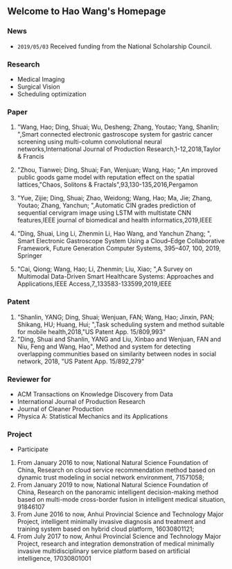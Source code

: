 ## Welcome to Hao Wang's Homepage



### News

- `2019/05/03` Received funding from the National Scholarship Council.

### Research

- Medical Imaging
- Surgical Vision
- Scheduling optimization

### Paper 


1. "Wang, Hao; Ding, Shuai; Wu, Desheng; Zhang, Youtao; Yang, Shanlin; ",Smart connected electronic gastroscope system for gastric cancer screening using multi-column convolutional neural networks,International Journal of Production Research,1-12,2018,Taylor & Francis
  
2. "Zhou, Tianwei; Ding, Shuai; Fan, Wenjuan; Wang, Hao; ",An improved public goods game model with reputation effect on the spatial lattices,"Chaos, Solitons & Fractals",93,130-135,2016,Pergamon

3. "Yue, Zijie; Ding, Shuai; Zhao, Weidong; Wang, Hao; Ma, Jie; Zhang, Youtao; Zhang, Yanchun; ",Automatic CIN grades prediction of sequential cervigram image using LSTM with multistate CNN features,IEEE journal of biomedical and health informatics,2019,IEEE

4. "Ding, Shuai, Ling Li, Zhenmin Li, Hao Wang, and Yanchun Zhang; ", Smart Electronic Gastroscope System Using a Cloud–Edge Collaborative Framework, Future Generation Computer Systems, 395–407, 100, 2019, Springer

5. "Cai, Qiong; Wang, Hao; Li, Zhenmin; Liu, Xiao; ",A Survey on Multimodal Data-Driven Smart Healthcare Systems: Approaches and Applications,IEEE Access,7,,133583-133599,2019,IEEE


### Patent

1. "Shanlin, YANG; Ding, Shuai; Wenjuan, FAN; Wang, Hao; Jinxin, PAN; Shikang, HU; Huang, Hui; ",Task scheduling system and method suitable for mobile health,2018,"US Patent App. 15/809,993"
2. "Ding, Shuai and Shanlin, YANG and Liu, Xinbao and Wenjuan, FAN and Niu, Feng and Wang, Hao", Method and system for detecting overlapping communities based on similarity between nodes in social network, 2018, "US Patent App. 15/892,279"

### Reviewer for

- ACM Transactions on Knowledge Discovery from Data
- International Journal of Production Research
- Journal of Cleaner Production
- Physica A: Statistical Mechanics and its Applications

### Project

- Participate
1. From January 2016 to now, National Natural Science Foundation of China, Research on cloud service recommendation method based on dynamic trust modeling in social network environment, 71571058;
2. From January 2019 to now, National Natural Science Foundation of China, Research on the panoramic intelligent decision-making method based on multi-mode cross-border fusion in intelligent medical situation, 91846107
3. From June 2016 to now, Anhui Provincial Science and Technology Major Project, intelligent minimally invasive diagnosis and treatment and training system based on hybrid cloud platform, 16030801121;
4. From July 2017 to now, Anhui Provincial Science and Technology Major Project, research and integration demonstration of medical minimally invasive multidisciplinary service platform based on artificial intelligence, 17030801001


